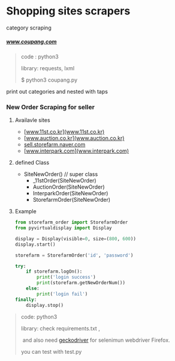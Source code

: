 # Shopping sites scrapers

category scraping

##### www.coupang.com

> code : python3
>
> library: requests, lxml
>
> $ python3 coupang.py

print out categories and nested with taps



### New Order Scraping for seller

1. Availavle sites

   - [www.11st.co.kr](www.11st.co.kr)
   - [www.auction.co.kr](www.auction.co.kr)
   - [sell.storefarm.naver.com](sell.storefarm.naver.com)
   - [www.interpark.com](www.interpark.com)

2. defined Class

   - SiteNewOrder()	// super class
     - _11stOrder(SiteNewOrder)		
     - AuctionOrder(SiteNewOrder)
     - InterparkOrder(SiteNewOrder)
     - StorefarmOrder(SiteNewOrder)

3. Example

   ```python
   from storefarm_order import StorefarmOrder
   from pyvirtualdisplay import Display

   display = Display(visible=0, size=(800, 600))
   display.start()

   storefarm = StorefarmOrder('id', 'password')

   try:
       if storefarm.logOn():
           print('login success')
           print(storefarm.getNewOrderNum())
       else:
           print('login fail')
   finally:
       display.stop()

   ```



> code: python3
>
> library: check requirements.txt ,
>
> ​	and	also need [geckodriver](https://github.com/mozilla/geckodriver/releases) for selenimun webdriver Firefox.
>
> you can test with test.py

##### 
